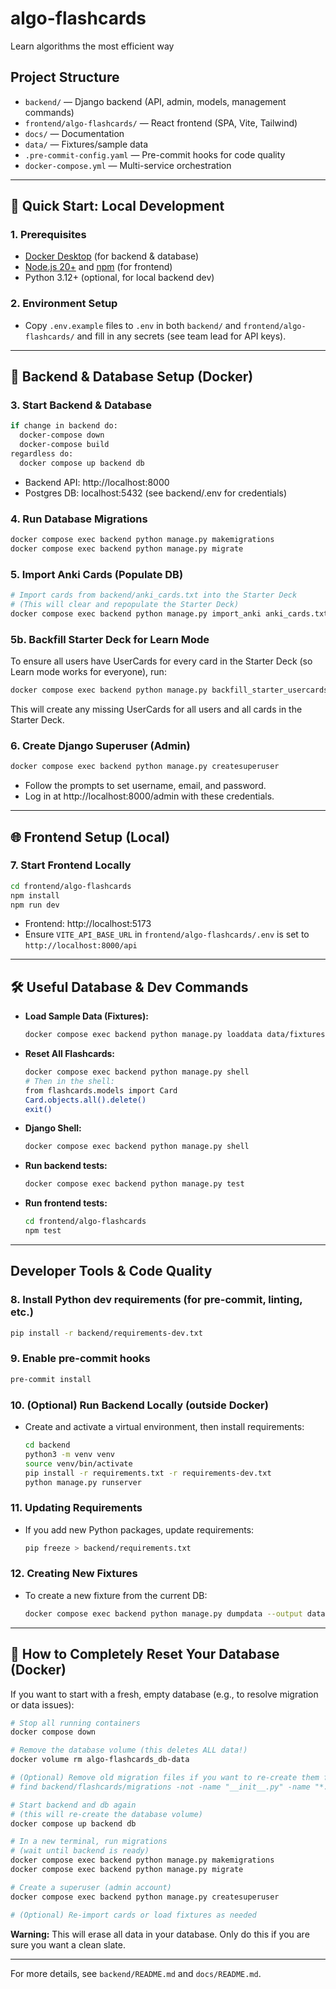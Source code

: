 # algo-flashcards
Learn algorithms the most efficient way

## Project Structure

- `backend/` — Django backend (API, admin, models, management commands)
- `frontend/algo-flashcards/` — React frontend (SPA, Vite, Tailwind)
- `docs/` — Documentation
- `data/` — Fixtures/sample data
- `.pre-commit-config.yaml` — Pre-commit hooks for code quality
- `docker-compose.yml` — Multi-service orchestration

---

## 🚀 Quick Start: Local Development

### 1. Prerequisites
- [Docker Desktop](https://www.docker.com/products/docker-desktop/) (for backend & database)
- [Node.js 20+](https://nodejs.org/) and [npm](https://www.npmjs.com/) (for frontend)
- Python 3.12+ (optional, for local backend dev)

### 2. Environment Setup
- Copy `.env.example` files to `.env` in both `backend/` and `frontend/algo-flashcards/` and fill in any secrets (see team lead for API keys).

---

## 🐘 Backend & Database Setup (Docker)

### 3. Start Backend & Database
```zsh
if change in backend do:
  docker-compose down
  docker-compose build
regardless do: 
  docker compose up backend db
```
- Backend API: http://localhost:8000
- Postgres DB: localhost:5432 (see backend/.env for credentials)

### 4. Run Database Migrations
```zsh
docker compose exec backend python manage.py makemigrations
docker compose exec backend python manage.py migrate
```

### 5. Import Anki Cards (Populate DB)
```zsh
# Import cards from backend/anki_cards.txt into the Starter Deck
# (This will clear and repopulate the Starter Deck)
docker compose exec backend python manage.py import_anki anki_cards.txt
```

### 5b. Backfill Starter Deck for Learn Mode
To ensure all users have UserCards for every card in the Starter Deck (so Learn mode works for everyone), run:
```zsh
docker compose exec backend python manage.py backfill_starter_usercards
```
This will create any missing UserCards for all users and all cards in the Starter Deck.

### 6. Create Django Superuser (Admin)
```zsh
docker compose exec backend python manage.py createsuperuser
```
- Follow the prompts to set username, email, and password.
- Log in at http://localhost:8000/admin with these credentials.

---

## 🌐 Frontend Setup (Local)

### 7. Start Frontend Locally
```zsh
cd frontend/algo-flashcards
npm install
npm run dev
```
- Frontend: http://localhost:5173
- Ensure `VITE_API_BASE_URL` in `frontend/algo-flashcards/.env` is set to `http://localhost:8000/api`

---

## 🛠️ Useful Database & Dev Commands

- **Load Sample Data (Fixtures):**
  ```zsh
  docker compose exec backend python manage.py loaddata data/fixtures/initial_data.json
  ```
- **Reset All Flashcards:**
  ```zsh
  docker compose exec backend python manage.py shell
  # Then in the shell:
  from flashcards.models import Card
  Card.objects.all().delete()
  exit()
  ```
- **Django Shell:**
  ```zsh
  docker compose exec backend python manage.py shell
  ```
- **Run backend tests:**
  ```zsh
  docker compose exec backend python manage.py test
  ```
- **Run frontend tests:**
  ```zsh
  cd frontend/algo-flashcards
  npm test
  ```

---

## Developer Tools & Code Quality

### 8. Install Python dev requirements (for pre-commit, linting, etc.)
```zsh
pip install -r backend/requirements-dev.txt
```
### 9. Enable pre-commit hooks
```zsh
pre-commit install
```

### 10. (Optional) Run Backend Locally (outside Docker)

- Create and activate a virtual environment, then install requirements:
  ```zsh
  cd backend
  python3 -m venv venv
  source venv/bin/activate
  pip install -r requirements.txt -r requirements-dev.txt
  python manage.py runserver
  ```

### 11. Updating Requirements

- If you add new Python packages, update requirements:
  ```zsh
  pip freeze > backend/requirements.txt
  ```

### 12. Creating New Fixtures

- To create a new fixture from the current DB:
  ```zsh
  docker compose exec backend python manage.py dumpdata --output data/fixtures/new_fixture.json
  ```

---

## 🔄 How to Completely Reset Your Database (Docker)

If you want to start with a fresh, empty database (e.g., to resolve migration or data issues):

```zsh
# Stop all running containers
docker compose down

# Remove the database volume (this deletes ALL data!)
docker volume rm algo-flashcards_db-data

# (Optional) Remove old migration files if you want to re-create them from scratch
# find backend/flashcards/migrations -not -name "__init__.py" -name "*.py" -delete

# Start backend and db again
# (this will re-create the database volume)
docker compose up backend db

# In a new terminal, run migrations
# (wait until backend is ready)
docker compose exec backend python manage.py makemigrations
docker compose exec backend python manage.py migrate

# Create a superuser (admin account)
docker compose exec backend python manage.py createsuperuser

# (Optional) Re-import cards or load fixtures as needed
```

**Warning:** This will erase all data in your database. Only do this if you are sure you want a clean slate.

---

For more details, see `backend/README.md` and `docs/README.md`.
